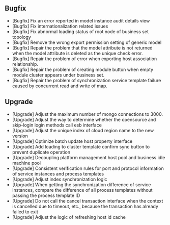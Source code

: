 ## Bugfix

- [Bugfix] Fix an error reported in model instance audit details view
- [Bugfix] Fix internationalization related issues
- [Bugfix] Fix abnormal loading status of root node of business set topology
- [Bugfix] Remove the wrong export permission setting of generic model
- [Bugfix] Repair the problem that the model attribute is not returned when the model attribute is deleted as the unique check error. 
- [Bugfix] Repair the problem of error when exporting host association relationship.
- [Bugfix] Repair the problem of creating module button when empty module cluster appears under business set. 
- [Bugfix] Repair the problem of synchronization service template failure caused by concurrent read and write of map.

## Upgrade

- [Upgrade] Adjust the maximum number of mongo connections to 3000.
- [Upgrade] Adjust the way to determine whether the opensource and skip-login login methods call esb interface
- [Upgrade] Adjust the unique index of cloud region name to the new version
- [Upgrade] Optimize batch update host property interface
- [Upgrade] Add loading to cluster template confirm sync button to prevent duplicate operation
- [Upgrade] Decoupling platform management host pool and business idle machine pool
- [Upgrade] Consistent verification rules for port and protocol information of service instances and process templates
- [Upgrade] Adjust index synchronization logic
- [Upgrade] When getting the synchronization difference of service instances, compare the difference of all process templates without passing the process template ID
- [Upgrade] Do not call the cancel transaction interface when the context is cancelled due to timeout, etc., because the transaction has already failed to exit
- [Upgrade] Adjust the logic of refreshing host id cache